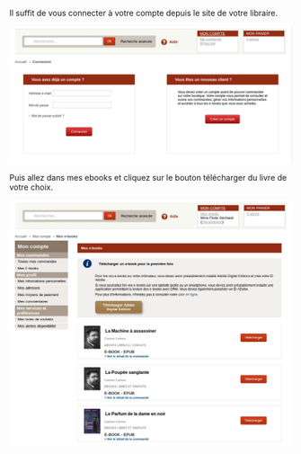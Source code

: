 Il suffit de vous connecter à votre compte depuis le site de votre libraire.

![](/images/telecharger-ordinateur-1.png)

Puis allez dans mes ebooks et cliquez sur le bouton télécharger du livre de votre choix.

![](/images/telecharger-ordinateur-2.png)